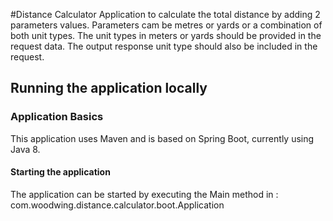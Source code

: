 #Distance Calculator
Application to calculate the total distance by adding 2 parameters values. Parameters cam be metres or yards or a 
combination of both unit types. The unit types in meters or yards should be provided in the request data.
The output response unit type should also be included in the request.

## Running the application locally

### Application Basics
This application uses Maven and is based on Spring Boot, currently using Java 8.

#### Starting the application 

The application can be started by executing the Main method in : com.woodwing.distance.calculator.boot.Application